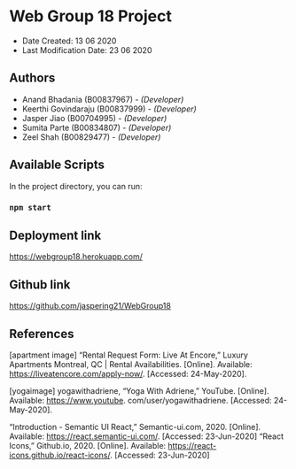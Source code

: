 # Web Group 18 Project


* Date Created: 13 06 2020
* Last Modification Date: 23 06 2020


## Authors

* Anand Bhadania (B00837967) - *(Developer)*
* Keerthi Govindaraju (B00837999) - *(Developer)*
* Jasper Jiao (B00704995) - *(Developer)*
* Sumita Parte (B00834807) - *(Developer)*
* Zeel Shah (B00829477) - *(Developer)*


## Available Scripts

In the project directory, you can run:

### `npm start`

## Deployment link

https://webgroup18.herokuapp.com/

## Github link
https://github.com/jaspering21/WebGroup18

## References

[apartment image] “Rental Request Form: Live At Encore,” Luxury Apartments Montreal, QC | Rental Availabilities. [Online]. Available: https://liveatencore.com/apply-now/. [Accessed: 24-May-2020].

[yogaimage] yogawithadriene, “Yoga With Adriene,” YouTube. [Online]. Available: https://www.youtube. com/user/yogawithadriene. [Accessed: 24-May-2020].

“Introduction - Semantic UI React,” Semantic-ui.com, 2020. [Online]. Available: https://react.semantic-ui.com/. [Accessed: 23-Jun-2020]
“React Icons,” Github.io, 2020. [Online]. Available: https://react-icons.github.io/react-icons/. [Accessed: 23-Jun-2020]

